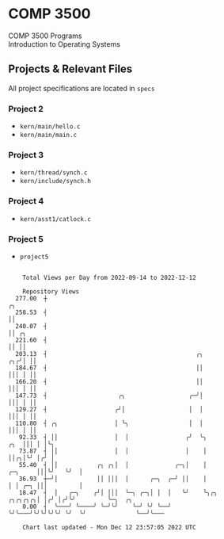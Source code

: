 # COMP 3500
COMP 3500 Programs  
Introduction to Operating Systems  
## Projects & Relevant Files
All project specifications are located in `specs`
### Project 2
- `kern/main/hello.c`
- `kern/main/main.c`
### Project 3
- `kern/thread/synch.c`
- `kern/include/synch.h`
### Project 4
- `kern/asst1/catlock.c`
### Project 5
- `project5`

```

    Total Views per Day from 2022-09-14 to 2022-12-12

    Repository Views
  277.00  ┼                                                                          ╭╮
  258.53  ┤                                                                          ││
  240.07  ┤                                                                          ││ ╭╮
  221.60  ┤                                                                          ││ ││
  203.13  ┤                                          ╭╮                           ╭╮╭╯│ ││
  184.67  ┤                                          ││                           │││ │ ││
  166.20  ┤                                          ││                           │││ │ ││
  147.73  ┤                    ╭╮                  ╭─╯│                           │││ │ ││
  129.27  ┤                   ╭╯│                  │  │                           │││ │ ││
  110.80  ┤ ╭╮                │ ╰╮                 │  │                           │││ │ ││
   92.33  ┤ ││                │  │                ╭╯  ╰╮                      ╭╮  │││ │ │╰╮
   73.87  ┤ ││                │  │                │    │                      ││╭╮│╰╯ │╭╯ │
   55.40  ┤ ││           ╭╮ ╭╮│  │             ╭─╮│    │              ╭─╮     │││╰╯   ╰╯  │
   36.93  ┼─╯│           ││ │││  │      ╭─╮  ╭─╯ ││    │              │ │ ╭─╮ │││         │
   18.47  ┤  │   ╭─╮    ╭╯│ │││  ╰─╮ ╭─╮│ │  │   ╰╯    ╰╮╭╮   ╭╮╭╮╭╮╭╮│ │╭╯ │╭╯╰╯         ╰─╮  ╭╮
    0.00  ┤  ╰───╯ ╰────╯ ╰─╯╰╯    ╰─╯ ╰╯ ╰──╯          ╰╯╰───╯╰╯╰╯╰╯╰╯ ╰╯  ╰╯              ╰──╯╰───

    Chart last updated - Mon Dec 12 23:57:05 2022 UTC
    
```
